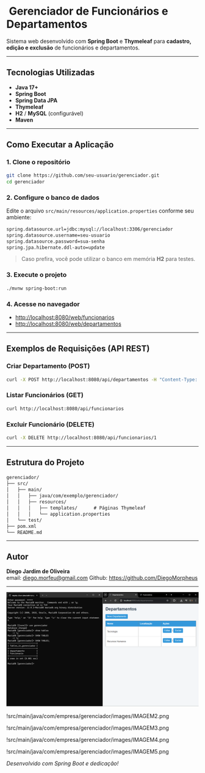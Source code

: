 # ‍ Gerenciador de Funcionários e Departamentos

Sistema web desenvolvido com **Spring Boot** e **Thymeleaf** para **cadastro, edição e exclusão** de funcionários e departamentos.

---
##  Tecnologias Utilizadas

- **Java 17+**
- **Spring Boot**
- **Spring Data JPA**
- **Thymeleaf**
- **H2** / **MySQL** (configurável)
- **Maven**

---

##  Como Executar a Aplicação

### 1. Clone o repositório

```bash
git clone https://github.com/seu-usuario/gerenciador.git
cd gerenciador
```

### 2. Configure o banco de dados

Edite o arquivo `src/main/resources/application.properties` conforme seu ambiente:

```properties
spring.datasource.url=jdbc:mysql://localhost:3306/gerenciador
spring.datasource.username=seu-usuario
spring.datasource.password=sua-senha
spring.jpa.hibernate.ddl-auto=update
```

>  Caso prefira, você pode utilizar o banco em memória **H2** para testes.

### 3. Execute o projeto

```bash
./mvnw spring-boot:run
```

### 4. Acesse no navegador

-  [http://localhost:8080/web/funcionarios](http://localhost:8080/web/funcionarios)  
-  [http://localhost:8080/web/departamentos](http://localhost:8080/web/departamentos)

---

##  Exemplos de Requisições (API REST)

###  Criar Departamento (POST)

```bash
curl -X POST http://localhost:8080/api/departamentos -H "Content-Type: application/json" -d '{"nome":"Financeiro","localizacao":"Andar 3"}'
```

###  Listar Funcionários (GET)

```bash
curl http://localhost:8080/api/funcionarios
```

###  Excluir Funcionário (DELETE)

```bash
curl -X DELETE http://localhost:8080/api/funcionarios/1
```

---

##  Estrutura do Projeto

```
gerenciador/
├── src/
│   ├── main/
│   │   ├── java/com/exemplo/gerenciador/
│   │   ├── resources/
│   │   │   ├── templates/      # Páginas Thymeleaf
│   │   │   └── application.properties
│   └── test/
├── pom.xml
└── README.md
```

---

##  Autor

**Diego Jardim de Oliveira**  
email: diego.morfeu@gmail.com
Github: https://github.com/DiegoMorpheus

---
![Imagem Inicial](src/main/java/com/empresa/gerenciador/images/IMAGEM1.png)

!src/main/java/com/empresa/gerenciador/images/IMAGEM2.png

!src/main/java/com/empresa/gerenciador/images/IMAGEM3.png

!src/main/java/com/empresa/gerenciador/images/IMAGEM4.png

!src/main/java/com/empresa/gerenciador/images/IMAGEM5.png

 *Desenvolvido com Spring Boot e dedicação!*
